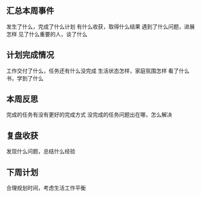 ## 汇总本周事件

发生了什么，完成了什么计划
有什么收获，取得什么结果
遇到了什么问题，进展怎样
见了什么重要的人，谈了什么

## 计划完成情况

工作交付了什么，任务还有什么没完成
生活状态怎样，家庭氛围怎样
看了什么书，学到了什么

## 本周反思
完成的任务有没有更好的完成方式
没完成的任务问题出在哪，怎么解决

## 复盘收获
发现什么问题，总结什么经验

## 下周计划
合理规划时间，考虑生活工作平衡